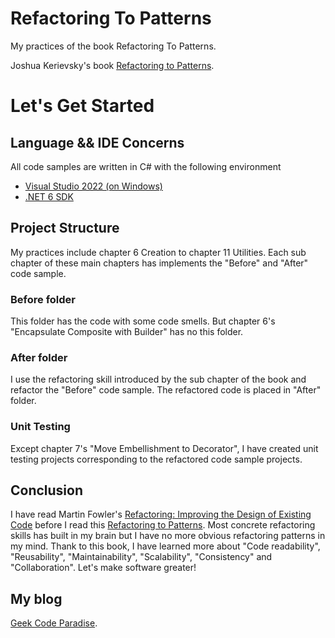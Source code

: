 # Refactoring To Patterns
My practices of the book Refactoring To Patterns.

Joshua Kerievsky's book [Refactoring to Patterns](https://amzn.to/3FNMrhJ).

# Let's Get Started

## Language && IDE Concerns
All code samples are written in C# with the following environment

* [Visual Studio 2022 (on Windows)](https://www.visualstudio.com/vs/older-downloads/)
* [.NET 6 SDK](https://dotnet.microsoft.com/en-us/download/dotnet/6.0)

## Project Structure

My practices include chapter 6 Creation to chapter 11 Utilities. Each sub chapter of these main chapters has implements the "Before" and "After" code sample.

### Before folder
This folder has the code with some code smells.
But chapter 6's "Encapsulate Composite with Builder" has no this folder.

### After folder
I use the refactoring skill introduced by the sub chapter of the book and refactor the "Before" code sample. The refactored code is placed in "After" folder.

### Unit Testing
Except chapter 7's "Move Embellishment to Decorator", I have created unit testing projects corresponding to the refactored code sample projects.

## Conclusion

I have read Martin Fowler's [Refactoring: Improving the Design of Existing Code](https://amzn.to/3LUmBwI) before I read this [Refactoring to Patterns](https://amzn.to/3FNMrhJ). Most concrete refactoring skills has built in my brain but I have no more obvious refactoring patterns in my mind. Thank to this book, I have learned more about "Code readability", "Reusability", "Maintainability", "Scalability", "Consistency" and "Collaboration".
Let's make software greater!

## My blog

[Geek Code Paradise](https://geekcodeparadise.com/).
